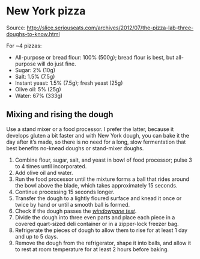# New York pizza

Source: http://slice.seriouseats.com/archives/2012/07/the-pizza-lab-three-doughs-to-know.html

For ~4 pizzas:
* All-purpose or bread flour: 100% (500g); bread flour is best, but all-purpose will do just fine.
* Sugar: 2% (10g)
* Salt: 1.5% (7.5g)
* Instant yeast: 1.5% (7.5g); fresh yeast (25g)
* Olive oil: 5% (25g)
* Water: 67% (333g)

## Mixing and rising the dough

Use a stand mixer or a food processor. I prefer the latter, because it develops gluten a bit faster and with New York dough, you can bake it the day after it’s made, so there is no need for a long, slow fermentation that best benefits no-knead doughs or stand-mixer doughs.

1. Combine flour, sugar, salt, and yeast in bowl of food processor; pulse 3 to 4 times until incorporated.
2. Add olive oil and water.
3. Run the food processor until the mixture forms a ball that rides around the bowl above the blade, which takes approximately 15 seconds.
4. Continue processing 15 seconds longer.
5. Transfer the dough to a lightly floured surface and knead it once or twice by hand or until a smooth ball is formed.
6. Check if the dough passes the [_windowpane test_](https://www.seriouseats.com/technique-the-windowpane-test-for-pizza-dough).
7. Divide the dough into three even parts and place each piece in a covered quart-sized deli container or in a zipper-lock freezer bag.
8. Refrigerate the pieces of dough to allow them to rise for at least 1 day and up to 5 days.
9. Remove the dough from the refrigerator, shape it into balls, and allow it to rest at room temperature for at least 2 hours before baking.
